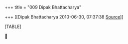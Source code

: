 +++
title = "009 Dipak Bhattacharya"

+++
[[Dipak Bhattacharya	2010-06-30, 07:37:38 [Source](https://groups.google.com/g/bvparishat/c/9a1BCmI5yqQ)]]



[TABLE]



